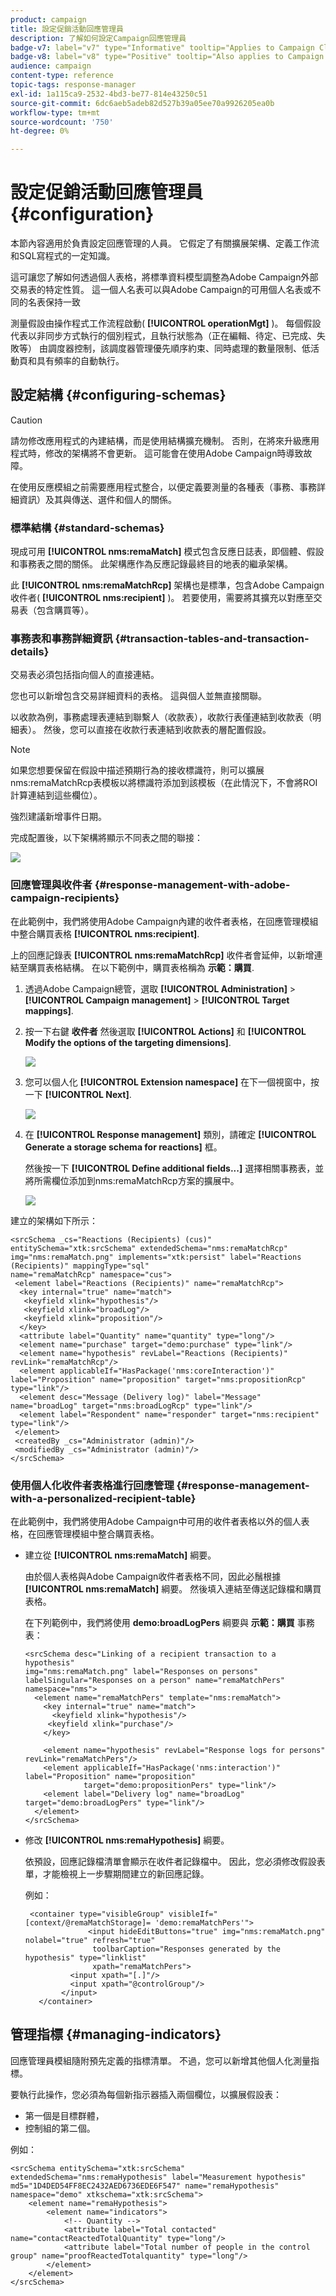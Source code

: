 ```yaml
---
product: campaign
title: 設定促銷活動回應管理員
description: 了解如何設定Campaign回應管理員
badge-v7: label="v7" type="Informative" tooltip="Applies to Campaign Classic v7"
badge-v8: label="v8" type="Positive" tooltip="Also applies to Campaign v8"
audience: campaign
content-type: reference
topic-tags: response-manager
exl-id: 1a115ca9-2532-4bd3-be77-814e43250c51
source-git-commit: 6dc6aeb5adeb82d527b39a05ee70a9926205ea0b
workflow-type: tm+mt
source-wordcount: '750'
ht-degree: 0%

---
```


# 設定促銷活動回應管理員{#configuration}



本節內容適用於負責設定回應管理的人員。 它假定了有關擴展架構、定義工作流和SQL寫程式的一定知識。

這可讓您了解如何透過個人表格，將標準資料模型調整為Adobe Campaign外部交易表的特定性質。 這一個人名表可以與Adobe Campaign的可用個人名表或不同的名表保持一致

測量假設由操作程式工作流程啟動( **[!UICONTROL operationMgt]** )。 每個假設代表以非同步方式執行的個別程式，且執行狀態為（正在編輯、待定、已完成、失敗等） 由調度器控制，該調度器管理優先順序約束、同時處理的數量限制、低活動頁和具有頻率的自動執行。

## 設定結構 {#configuring-schemas}

>[!CAUTION]
>
>請勿修改應用程式的內建結構，而是使用結構擴充機制。 否則，在將來升級應用程式時，修改的架構將不會更新。 這可能會在使用Adobe Campaign時導致故障。

在使用反應模組之前需要應用程式整合，以便定義要測量的各種表（事務、事務詳細資訊）及其與傳送、選件和個人的關係。

### 標準結構 {#standard-schemas}

現成可用 **[!UICONTROL nms:remaMatch]** 模式包含反應日誌表，即個體、假設和事務表之間的關係。 此架構應作為反應記錄最終目的地表的繼承架構。

此 **[!UICONTROL nms:remaMatchRcp]** 架構也是標準，包含Adobe Campaign收件者( **[!UICONTROL nms:recipient]** )。 若要使用，需要將其擴充以對應至交易表（包含購買等）。

### 事務表和事務詳細資訊 {#transaction-tables-and-transaction-details}

交易表必須包括指向個人的直接連結。

您也可以新增包含交易詳細資料的表格。 這與個人並無直接關聯。

以收款為例，事務處理表連結到聯繫人（收款表），收款行表僅連結到收款表（明細表）。 然後，您可以直接在收款行表連結到收款表的層配置假設。

>[!NOTE]
>
>如果您想要保留在假設中描述預期行為的接收標識符，則可以擴展nms:remaMatchRcp表模板以將標識符添加到該模板（在此情況下，不會將ROI計算連結到這些欄位）。

強烈建議新增事件日期。

完成配置後，以下架構將顯示不同表之間的聯接：

![](assets/response_data_model.png)

### 回應管理與收件者 {#response-management-with-adobe-campaign-recipients}

在此範例中，我們將使用Adobe Campaign內建的收件者表格，在回應管理模組中整合購買表格 **[!UICONTROL nms:recipient]**.

上的回應記錄表 **[!UICONTROL nms:remaMatchRcp]** 收件者會延伸，以新增連結至購買表格結構。 在以下範例中，購買表格稱為 **示範：購買**.

1. 透過Adobe Campaign總管，選取 **[!UICONTROL Administration]** > **[!UICONTROL Campaign management]** > **[!UICONTROL Target mappings]**.
1. 按一下右鍵 **收件者** 然後選取 **[!UICONTROL Actions]** 和 **[!UICONTROL Modify the options of the targeting dimensions]**.

   ![](assets/delivery_mapping1.png)

1. 您可以個人化 **[!UICONTROL Extension namespace]** 在下一個視窗中，按一下 **[!UICONTROL Next]**.

   ![](assets/delivery_mapping2.png)

1. 在 **[!UICONTROL Response management]** 類別，請確定 **[!UICONTROL Generate a storage schema for reactions]** 框。

   然後按一下 **[!UICONTROL Define additional fields...]** 選擇相關事務表，並將所需欄位添加到nms:remaMatchRcp方案的擴展中。

   ![](assets/delivery_mapping3.png)

建立的架構如下所示：

```
<srcSchema _cs="Reactions (Recipients) (cus)" entitySchema="xtk:srcSchema" extendedSchema="nms:remaMatchRcp" 
img="nms:remaMatch.png" implements="xtk:persist" label="Reactions (Recipients)" mappingType="sql"
name="remaMatchRcp" namespace="cus">  
 <element label="Reactions (Recipients)" name="remaMatchRcp">    
  <key internal="true" name="match">      
   <keyfield xlink="hypothesis"/>      
   <keyfield xlink="broadLog"/>      
   <keyfield xlink="proposition"/>    
  </key>    
  <attribute label="Quantity" name="quantity" type="long"/>    
  <element name="purchase" target="demo:purchase" type="link"/>    
  <element name="hypothesis" revLabel="Reactions (Recipients)" revLink="remaMatchRcp"/>    
  <element applicableIf="HasPackage('nms:coreInteraction')" label="Proposition" name="proposition" target="nms:propositionRcp" type="link"/>   
  <element desc="Message (Delivery log)" label="Message" name="broadLog" target="nms:broadLogRcp" type="link"/>    
  <element label="Respondent" name="responder" target="nms:recipient" type="link"/>  
 </element>  
 <createdBy _cs="Administrator (admin)"/>  
 <modifiedBy _cs="Administrator (admin)"/>
</srcSchema>
```

### 使用個人化收件者表格進行回應管理 {#response-management-with-a-personalized-recipient-table}

在此範例中，我們將使用Adobe Campaign中可用的收件者表格以外的個人表格，在回應管理模組中整合購買表格。

* 建立從 **[!UICONTROL nms:remaMatch]** 綱要。

   由於個人表格與Adobe Campaign收件者表格不同，因此必鬚根據 **[!UICONTROL nms:remaMatch]** 綱要。 然後填入連結至傳送記錄檔和購買表格。

   在下列範例中，我們將使用 **demo:broadLogPers** 綱要與 **示範：購買** 事務表：

   ```
   <srcSchema desc="Linking of a recipient transaction to a hypothesis"    
   img="nms:remaMatch.png" label="Responses on persons" labelSingular="Responses on a person" name="remaMatchPers" namespace="nms">
     <element name="remaMatchPers" template="nms:remaMatch">
       <key internal="true" name="match">
         <keyfield xlink="hypothesis"/>
        <keyfield xlink="purchase"/>
       </key>
   
       <element name="hypothesis" revLabel="Response logs for persons" revLink="remaMatchPers"/>
       <element applicableIf="HasPackage('nms:interaction')" label="Proposition" name="proposition"
                target="demo:propositionPers" type="link"/>
       <element label="Delivery log" name="broadLog" target="demo:broadLogPers" type="link"/>
     </element>
   </srcSchema>
   ```

* 修改 **[!UICONTROL nms:remaHypothesis]** 綱要。

   依預設，回應記錄檔清單會顯示在收件者記錄檔中。 因此，您必須修改假設表單，才能檢視上一步驟期間建立的新回應記錄。

   例如：

   ```
    <container type="visibleGroup" visibleIf="[context/@remaMatchStorage]= 'demo:remaMatchPers'">
                 <input hideEditButtons="true" img="nms:remaMatch.png" nolabel="true" refresh="true"
                  toolbarCaption="Responses generated by the hypothesis" type="linklist"
                  xpath="remaMatchPers">
             <input xpath="[.]"/>
             <input xpath="@controlGroup"/>
           </input>
      </container> 
   ```

## 管理指標 {#managing-indicators}

回應管理員模組隨附預先定義的指標清單。 不過，您可以新增其他個人化測量指標。

要執行此操作，您必須為每個新指示器插入兩個欄位，以擴展假設表：

* 第一個是目標群體，
* 控制組的第二個。

例如：

```
<srcSchema entitySchema="xtk:srcSchema" extendedSchema="nms:remaHypothesis" label="Measurement hypothesis" 
md5="1D4DED54FF8EC2432AED6736EDE6F547" name="remaHypothesis" namespace="demo" xtkschema="xtk:srcSchema">  
    <element name="remaHypothesis">    
        <element name="indicators">      
            <!-- Quantity -->      
            <attribute label="Total contacted" name="contactReactedTotalQuantity" type="long"/>
            <attribute label="Total number of people in the control group" name="proofReactedTotalquantity" type="long"/> 
        </element> 
    </element>
</srcSchema>
```
